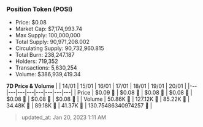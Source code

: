 
  ### Position Token (POSI)
  - Price: $0.08
  - Market Cap: $7,174,993.74
  - Max Supply: 100,000,000
  - Total Supply: 90,971,208.002
  - Circulating Supply: 90,732,960.815
  - Total Burn: 238,247.187
  - Holders: 719,352
  - Transactions: 5,630,254
  - Volume: $386,939,419.34

  **7D Price & Volume**
  | | 14&#x2F;01 | 15&#x2F;01 | 16&#x2F;01 | 17&#x2F;01 | 18&#x2F;01 | 19&#x2F;01 | 20&#x2F;01 |
  |---|---|---|---|---|---|---|---|
  | Price | $0.09 🔻 | $0.08 🔻 | $0.08 🔻 | $0.08 🔻 | $0.08 🔻 | $0.08 🚀 | $0.08 🚀 |
  | Volume | 50.86K 🔻 | 127.12K 🚀 | 85.22K 🔻 | 34.48K 🔻 | 89.18K 🚀 | 41.37K 🔻 | 130.75486340974257 🔻 |

  > updated_at: Jan 20, 2023 1:11 AM
